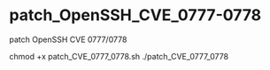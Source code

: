 # patch_OpenSSH_CVE_0777-0778
patch OpenSSH CVE 0777/0778

chmod +x patch_CVE_0777_0778.sh
./patch_CVE_0777_0778


